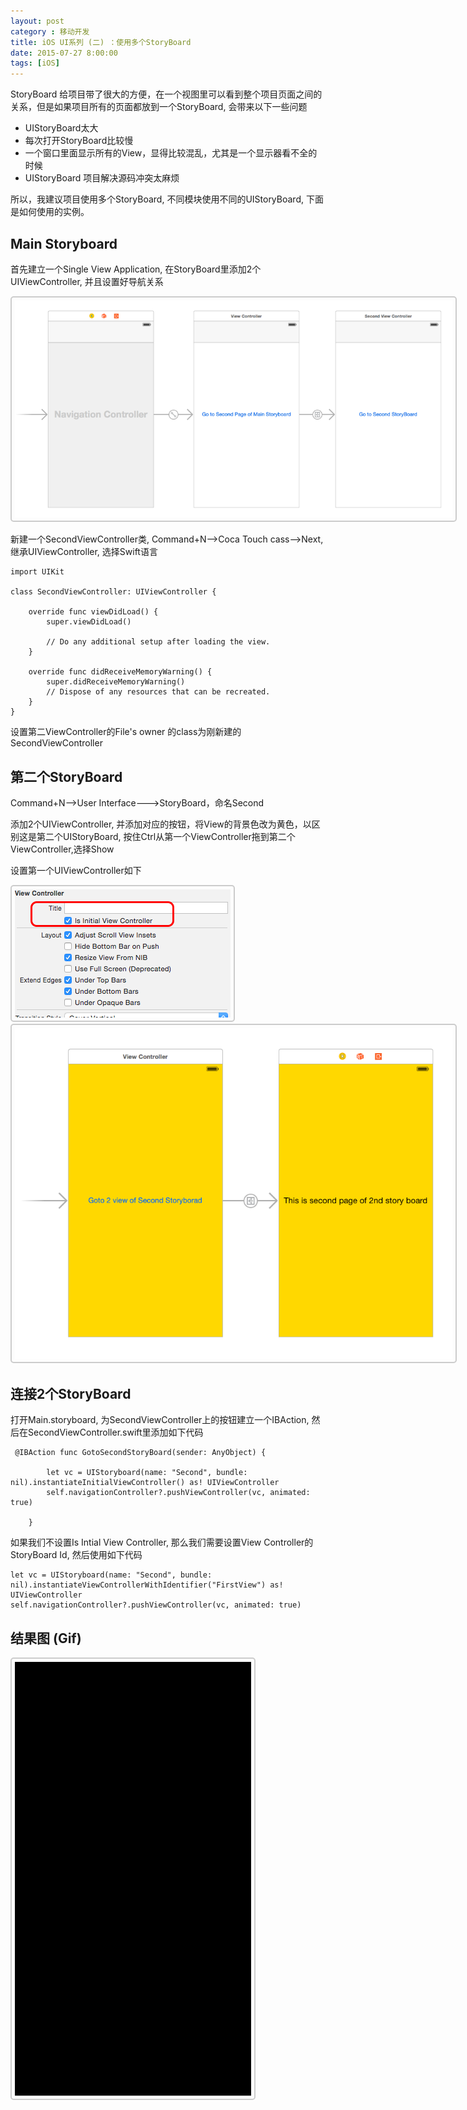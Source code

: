 ```yaml
---
layout: post
category : 移动开发
title: iOS UI系列 (二) ：使用多个StoryBoard 
date: 2015-07-27 8:00:00
tags: [iOS]
---
```



<style>
img {
  max-width: 700px;
  border: solid 2px #ccc;
  padding: 5px;
  border-radius:5px;
}
</style>



StoryBoard 给项目带了很大的方便，在一个视图里可以看到整个项目页面之间的关系，但是如果项目所有的页面都放到一个StoryBoard, 会带来以下一些问题

* UIStoryBoard太大
* 每次打开StoryBoard比较慢
* 一个窗口里面显示所有的View，显得比较混乱，尤其是一个显示器看不全的时候
* UIStoryBoard 项目解决源码冲突太麻烦


所以，我建议项目使用多个StoryBoard, 不同模块使用不同的UIStoryBoard, 下面是如何使用的实例。

## Main Storyboard

首先建立一个Single View Application, 在StoryBoard里添加2个UIViewController, 并且设置好导航关系

<img src="/assets/images/ios/UI/2/1.png" /> 


新建一个SecondViewController类, Command+N-->Coca Touch cass-->Next, 继承UIViewController, 选择Swift语言



    import UIKit

    class SecondViewController: UIViewController {
        
        override func viewDidLoad() {
            super.viewDidLoad()

            // Do any additional setup after loading the view.
        }

        override func didReceiveMemoryWarning() {
            super.didReceiveMemoryWarning()
            // Dispose of any resources that can be recreated.
        }
    }



设置第二ViewController的File's owner 的class为刚新建的SecondViewController

## 第二个StoryBoard

 Command+N-->User Interface--->StoryBoard，命名Second
 
 添加2个UIViewController, 并添加对应的按钮，将View的背景色改为黄色，以区别这是第二个UIStoryBoard, 按住Ctrl从第一个ViewController拖到第二个ViewController,选择Show
 
 设置第一个UIViewController如下
 
 <img src="/assets/images/ios/UI/2/3.png" />
 
 
 <img src="/assets/images/ios/UI/2/2.png" />
 
 
## 连接2个StoryBoard

打开Main.storyboard, 为SecondViewController上的按钮建立一个IBAction, 然后在SecondViewController.swift里添加如下代码


 

     @IBAction func GotoSecondStoryBoard(sender: AnyObject) {
            
     		let vc = UIStoryboard(name: "Second", bundle: nil).instantiateInitialViewController() as! UIViewController
            self.navigationController?.pushViewController(vc, animated: true)
            
        }


如果我们不设置Is Intial View Controller, 那么我们需要设置View Controller的StoryBoard Id, 然后使用如下代码




    let vc = UIStoryboard(name: "Second", bundle: nil).instantiateViewControllerWithIdentifier("FirstView") as! UIViewController
    self.navigationController?.pushViewController(vc, animated: true)



## 结果图 (Gif)

 
<img src="/assets/images/ios/UI/2/mutli-storyboard.gif" />







